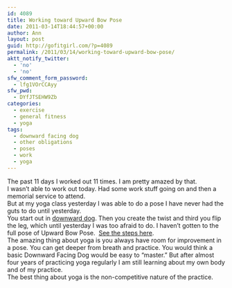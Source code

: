 ```yaml
---
id: 4089
title: Working toward Upward Bow Pose
date: 2011-03-14T18:44:57+00:00
author: Ann
layout: post
guid: http://gofitgirl.com/?p=4089
permalink: /2011/03/14/working-toward-upward-bow-pose/
aktt_notify_twitter:
  - 'no'
  - 'no'
sfw_comment_form_password:
  - lfg1VOrCCAyy
sfw_pwd:
  - DYfJTSEHW9Zb
categories:
  - exercise
  - general fitness
  - yoga
tags:
  - downward facing dog
  - other obligations
  - poses
  - work
  - yoga
---
```

The past 11 days I worked out 11 times. I am pretty amazed by that.  
I wasn&#8217;t able to work out today. Had some work stuff going on and then a memorial service to attend.  
But at my yoga class yesterday I was able to do a pose I have never had the guts to do until yesterday.  
You start out in [downward dog](http://www.yogajournal.com/poses/491). Then you create the twist and third you flip the leg, which until yesterday I was too afraid to do. I haven&#8217;t gotten to the full pose of Upward Bow Pose.  [See the steps here](http://www.yogastudio.org/teachings/downwarddog_demos.shtml).  
The amazing thing about yoga is you always have room for improvement in a pose. You can get deeper from breath and practice. You would think a basic Downward Facing Dog would be easy to &#8220;master.&#8221; But after almost four years of practicing yoga regularly I am still learning about my own body and of my practice.  
The best thing about yoga is the non-competitive nature of the practice.